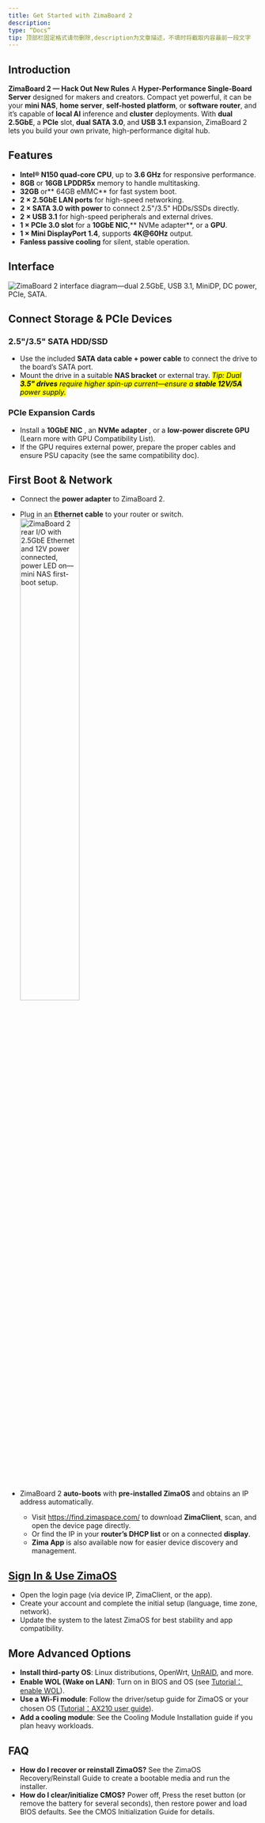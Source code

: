 ```yaml
---
title: Get Started with ZimaBoard 2
description:
type: “Docs”
tip: 顶部栏固定格式请勿删除,description为文章描述，不填时将截取内容最前一段文字
---
```

## Introduction
**ZimaBoard 2 — Hack Out New Rules**
A **Hyper-Performance Single-Board Server** designed for makers and creators. Compact yet powerful, it can be your **mini NAS**, **home server**, **self-hosted platform**, or **software router**, and it’s capable of **local AI** inference and **cluster** deployments.
 With **dual 2.5GbE**, a **PCIe** slot, **dual SATA 3.0**, and **USB 3.1** expansion, ZimaBoard 2 lets you build your own private, high-performance digital hub.

 ## Features
- **Intel® N150 quad-core CPU**, up to **3.6 GHz** for responsive performance.
- **8GB** or **16GB LPDDR5x** memory to handle multitasking.
- **32GB** or** 64GB eMMC** for fast system boot.
- **2 × 2.5GbE LAN ports** for high-speed networking.
- **2 × SATA 3.0 with power** to connect 2.5"/3.5" HDDs/SSDs directly.
- **2 × USB 3.1** for high-speed peripherals and external drives.
- **1 × PCIe 3.0 slot** for a **10GbE NIC**,** NVMe adapter**, or a **GPU**.
- **1 × Mini DisplayPort 1.4**, supports **4K@60Hz** output.
- **Fanless passive cooling** for silent, stable operation.

## Interface
![ZimaBoard 2 interface diagram—dual 2.5GbE, USB 3.1, MiniDP, DC power, PCIe, SATA.](https://manage.icewhale.io/api/static/docs/1756795953605_zimaboard2-interface-pinout.png)


## Connect Storage & PCIe Devices
### 2.5"/3.5" SATA HDD/SSD
- Use the included **SATA data cable + power cable** to connect the drive to the board’s SATA port.
- Mount the drive in a suitable **NAS bracket** or external tray.
<mark>*Tip: Dual **3.5" drives** require higher spin-up current—ensure a **stable 12V/5A** power supply.*</mark>
### PCIe Expansion Cards
- Install a **10GbE NIC** , an **NVMe adapter** , or a **low-power discrete GPU** (Learn more with GPU Compatibility List).
- If the GPU requires external power, prepare the proper cables and ensure PSU capacity (see the same compatibility doc).

## First Boot & Network
- Connect the **power adapter** to ZimaBoard 2.
- Plug in an **Ethernet cable** to your router or switch.
<img src="https://manage.icewhale.io/api/static/docs/1756796033890_zimaboard2-power-network.png"
     alt="ZimaBoard 2 rear I/O with 2.5GbE Ethernet and 12V power connected, power LED on—mini NAS first-boot setup."
     width="50%" />

- ZimaBoard 2 **auto-boots** with **pre-installed ZimaOS** and obtains an IP address automatically.
  - Visit https://find.zimaspace.com/ to download **ZimaClient**, scan, and open the device page directly.
  - Or find the IP in your **router’s DHCP list** or on a connected **display**.
  - **Zima App** is also available now for easier device discovery and management.

## [Sign In & Use ZimaOS](https://www.zimaspace.com/docs/zimaos/Get-Started)
- Open the login page (via device IP, ZimaClient, or the app).
- Create your account and complete the initial setup (language, time zone, network).
- Update the system to the latest ZimaOS for best stability and app compatibility.

## More Advanced Options
- **Install third-party OS**: Linux distributions, OpenWrt, [UnRAID](https://www.zimaspace.com/docs/zimaboard/Unraid-First-Experience-at-$129-Installation), and more.
- **Enable WOL (Wake on LAN)**: Turn on in BIOS and OS (see [Tutorial：enable WOL](https://www.zimaspace.com/docs/zimaboard/Enable-WOL-on-Zimaboard)).
- **Use a Wi-Fi module**: Follow the driver/setup guide for ZimaOS or your chosen OS ([Tutorial：AX210 user guide](https://www.zimaspace.com/docs/zimaboard/AX210-Wi-Fi)).
- **Add a cooling module**: See the Cooling Module Installation guide if you plan heavy workloads.

## FAQ
- **How do I recover or reinstall ZimaOS?**
 See the ZimaOS Recovery/Reinstall Guide to create a bootable media and run the installer.
- **How do I clear/initialize CMOS?**
 Power off, Press the reset button (or remove the battery for several seconds), then restore power and load BIOS defaults. See the CMOS Initialization Guide for details.